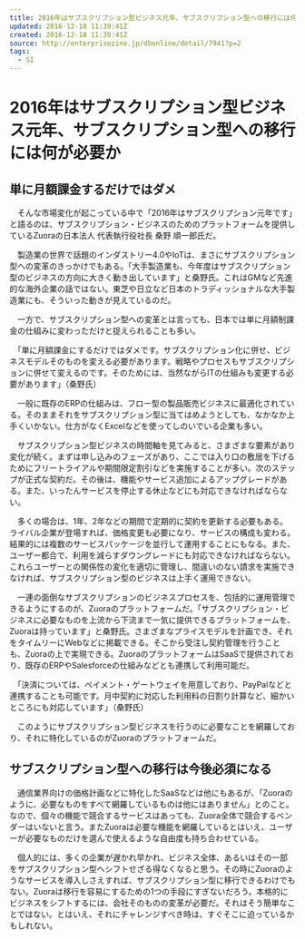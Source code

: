 ```yaml
---
title: 2016年はサブスクリプション型ビジネス元年、サブスクリプション型への移行には何が必要か
updated: 2016-12-18 11:39:41Z
created: 2016-12-18 11:39:41Z
source: http://enterprisezine.jp/dbonline/detail/7941?p=2
tags:
  - SI
---
```


# 2016年はサブスクリプション型ビジネス元年、サブスクリプション型への移行には何が必要か

## 単に月額課金するだけではダメ

　そんな市場変化が起こっている中で「2016年はサブスクリプション元年です」と語るのは、サブスクリプション・ビジネスのためのプラットフォームを提供しているZuoraの日本法人 代表執行役社長 桑野 順一郎氏だ。

　製造業の世界で話題のインダストリー4.0やIoTは、まさにサブスクリプション型への変革のきっかけでもある。「大手製造業も、今年度はサブスクリプション型のビジネスの方向に大きく動き出しています」と桑野氏。これはGMなど先進的な海外企業の話ではない。東芝や日立など日本のトラディッショナルな大手製造業にも、そういった動きが見えているのだ。

　一方で、サブスクリプション型への変革とは言っても、日本では単に月額制課金の仕組みに変わっただけと捉えられることも多い。

　「単に月額課金にするだけではダメです。サブスクリプション化に併せ、ビジネスモデルそのものを変える必要があります。戦略やプロセスもサブスクリプションに併せて変えるのです。そのためには、当然ながらITの仕組みも変更する必要があります」（桑野氏）

　一般に既存のERPの仕組みは、フロー型の製品販売ビジネスに最適化されている。そのままそれをサブスクリプション型に当てはめようとしても、なかなか上手くいかない。仕方がなくExcelなどを使ってしのいでいる企業も多い。

　サブスクリプション型ビジネスの時間軸を見てみると、さまざまな要素があり変化が続く。まずは申し込みのフェーズがあり、ここでは入り口の敷居を下げるためにフリートライアルや期間限定割引などを実施することが多い。次のステップが正式な契約だ。その後は、機能やサービス追加によるアップグレードがある。また、いったんサービスを停止する休止などにも対応できなければならない。

　多くの場合は、1年、2年などの期間で定期的に契約を更新する必要もある。ライバル企業が登場すれば、価格変更も必要になり、サービスの構成も変わる。結果的には複数のサービスパッケージを並行して運用することにもなる。また、ユーザー都合で、利用を減らすダウングレードにも対応できなければならない。これらユーザーとの関係性の変化を適切に管理し、間違いのない請求を実施できなければ、サブスクリプション型のビジネスは上手く運用できない。

　一連の面倒なサブスクリプションのビジネスプロセスを、包括的に運用管理できるようにするのが、Zuoraのプラットフォームだ。「サブスクリプション・ビジネスに必要なものを上流から下流まで一気に提供できるプラットフォームを、Zuoraは持っています」と桑野氏。さまざまなプライスモデルを計画でき、それをタイムリーにWebなどに掲載できる。そこから受注し契約管理を行うことも、Zuoraの上で実現できる。ZuoraのプラットフォームはSaaSで提供されており、既存のERPやSalesforceの仕組みなどとも連携して利用可能だ。

　「決済については、ペイメント・ゲートウェイを用意しており、PayPalなどと連携することも可能です。月中契約に対応した利用料の日割り計算など、細かいところにも対応しています」（桑野氏）

　このようにサブスクリプション型ビジネスを行うのに必要なことを網羅しており、それに特化しているのがZuoraのプラットフォームだ。

## サブスクリプション型への移行は今後必須になる

　通信業界向けの価格計画などに特化したSaaSなどは他にもあるが、「Zuoraのように、必要なものをすべて網羅しているものは他にはありません」とのこと。なので、個々の機能で競合するサービスはあっても、Zuora全体で競合するベンダーはいないと言う。またZuoraは必要な機能を網羅しているとはいえ、ユーザーが必要なものだけを選んで使えるような自由度も持ち合わせている。

　個人的には、多くの企業が遅かれ早かれ、ビジネス全体、あるいはその一部をサブスクリプション型へシフトせざる得なくなると思う。その時にZuoraのようなサービスを導入しさえすれば、サブスクリプション型に移行できるわけでもない。Zuoraは移行を容易にするための1つの手段にすぎないだろう。本格的にビジネスをシフトするには、会社そのものの変革が必要だ。それはそう簡単なことではない。とはいえ、それにチャレンジすべき時は、すぐそこに迫っているかもしれない。